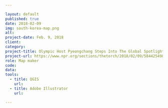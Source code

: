 ```yaml
---

layout: default
published: true
date: 2018-02-09
img: south-korea-map.png
alt:
project-date: Feb. 9, 2018
client:
category:
project-title: Olympic Host Pyeongchang Steps Into The Global Spotlight
project-url: https://www.npr.org/sections/thetorch/2018/02/09/584425498/pyeongchang-not-pyongyang-the-place-hosting-the-winter-olympics
role: Map maker
code:
data:
tools:
  - title: QGIS
    url:
  - title: Adobe Illustrator
    url:

---
```

